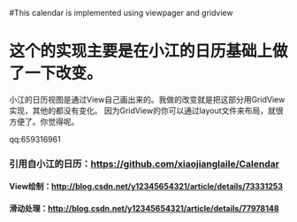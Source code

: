 #This calendar is implemented using viewpager and gridview
# 这个的实现主要是在小江的日历基础上做了一下改变。
小江的日历视图是通过View自己画出来的。我做的改变就是把这部分用GridView实现，其他的都没有变化。
因为GridView的你可以通过layout文件来布局，就很方便了。你觉得呢。

qq:659316961

### 引用自小江的日历：https://github.com/xiaojianglaile/Calendar
#### View绘制：http://blog.csdn.net/y12345654321/article/details/73331253
#### 滑动处理：http://blog.csdn.net/y12345654321/article/details/77978148

